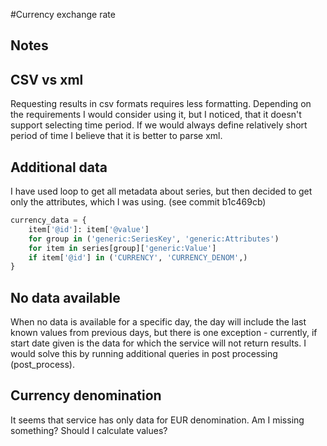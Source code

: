 #Currency exchange rate

## Notes
## CSV vs xml
Requesting results in csv formats requires less formatting. Depending on the requirements I would consider using it,
but I noticed, that it doesn't support selecting time period. If we would always define relatively short period
of time I believe that it is better to parse xml.

## Additional data
I have used loop to get all metadata about series, but then decided to get only the attributes, which I was using.
(see commit b1c469cb)

```python
currency_data = {
    item['@id']: item['@value']
    for group in ('generic:SeriesKey', 'generic:Attributes')
    for item in series[group]['generic:Value']
    if item['@id'] in ('CURRENCY', 'CURRENCY_DENOM',)
}
```

## No data available
When no data is available for a specific day, the day will include the last known values from previous days,
but there is one exception - currently, if start date given is the data for which the service will not return results.
I would solve this by running additional queries in post processing (post_process).

## Currency denomination
It seems that service has only data for EUR denomination. Am I missing something? Should I calculate
values?




